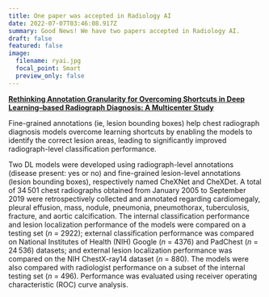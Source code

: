 ```yaml
---
title: One paper was accepted in Radiology AI
date: 2022-07-07T03:46:08.917Z
summary: G﻿ood News! We have two papers accepted in Radiology AI.
draft: false
featured: false
image:
  filename: ryai.jpg
  focal_point: Smart
  preview_only: false
---
```

<!--StartFragment-->

**[Rethinking Annotation Granularity for Overcoming Shortcuts in Deep Learning–based Radiograph Diagnosis: A Multicenter Study](https://pubs.rsna.org/doi/abs/10.1148/ryai.210299)**

Fine-grained annotations (ie, lesion bounding boxes) help chest radiograph diagnosis models overcome learning shortcuts by enabling the models to identify the correct lesion areas, leading to significantly improved radiograph-level classification performance. <!--StartFragment-->

Two DL models were developed using radiograph-level annotations (disease present: yes or no) and fine-grained lesion-level annotations (lesion bounding boxes), respectively named CheXNet and CheXDet. A total of 34 501 chest radiographs obtained from January 2005 to September 2019 were retrospectively collected and annotated regarding cardiomegaly, pleural effusion, mass, nodule, pneumonia, pneumothorax, tuberculosis, fracture, and aortic calcification. The internal classification performance and lesion localization performance of the models were compared on a testing set (*n* = 2922); external classification performance was compared on National Institutes of Health (NIH) Google (*n* = 4376) and PadChest (*n* = 24 536) datasets; and external lesion localization performance was compared on the NIH ChestX-ray14 dataset (*n* = 880). The models were also compared with radiologist performance on a subset of the internal testing set (*n* = 496). Performance was evaluated using receiver operating characteristic (ROC) curve analysis.

<!--EndFragment-->